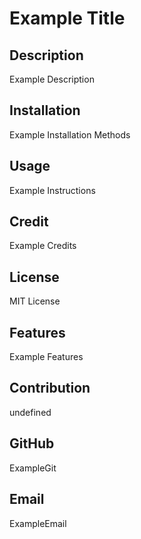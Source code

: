 
  # Example Title

  ## Description

  Example Description

  ## Installation

  Example Installation Methods

  ## Usage

  Example Instructions

  ## Credit

  Example Credits

  ## License

  MIT License

  ## Features

  Example Features

  ## Contribution

  undefined

  ## GitHub

  ExampleGit

  ## Email

  ExampleEmail
  
  